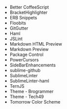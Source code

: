 * Better CoffeeScript
* BracketHighlighter
* ERB Snippets
* Floobits
* GitGutter
* Haml
* JSLint
* Markdown HTML Preview
* Markdown Preview
* Package Control
* PowerCursors
* SideBarEnhancements
* sublime-github
* SublimeLinter
* SublimeLinter-haml
* TernJS
* Theme - Brogrammer
* Theme - Tech49
* Tomorrow Color Scheme
